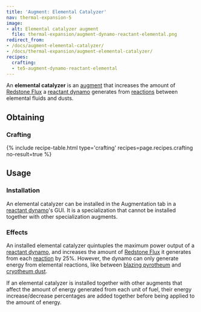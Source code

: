 ```yaml
---
title: 'Augment: Elemental Catalyzer'
nav: thermal-expansion-5
image:
- alt: Elemental catalyzer augment
  file: thermal-expansion/augment-dynamo-reactant-elemental.png
redirect_from:
- /docs/augment-elemental-catalyzer/
- /docs/thermal-expansion/augment-elemental-catalyzer/
recipes:
  crafting:
  - te5-augment-dynamo-reactant-elemental
---
```


An **elemental catalyzer** is an [augment](/docs/thermal-expansion-5/augments/) that increases the
amount of [Redstone Flux](/docs/redstone-flux/) a [reactant
dynamo](/docs/thermal-expansion-5/reactant-dynamo/) generates from
[reactions](/docs/thermal-expansion-5/reactant-dynamo/#reactions) between elemental fluids and
dusts.


Obtaining
---------

### Crafting
{% include recipe-table.html type='crafting' recipes=page.recipes.crafting no-result=true %}


Usage
-----

### Installation
An elemental catalyzer can be installed in the Augmentation tab in a [reactant
dynamo](/docs/thermal-expansion-5/reactant-dynamo/)'s GUI. It is a specialization that cannot be
installed together with other specialization augments.

### Effects
An installed elemental catalyzer quintuples the maximum power output of a
[reactant dynamo](/docs/thermal-expansion-5/reactant-dynamo/), and increases the amount of [Redstone
Flux](/docs/redstone-flux/) it generates from each
[reaction](/docs/thermal-expansion-5/reactant-dynamo/#reactions) by 25%. However, the dynamo can
only generate energy from elemental reactions, like between [blazing
pyrotheum](/docs/thermal-foundation-2/blazing-pyrotheum/) and [cryotheum
dust](/docs/thermal-foundation-2/cryotheum-dust/).

If an elemental catalyzer is installed together with other augments that affect
the amount of energy generated from each unit of fuel, their energy
increase/decrease percentages are added together before being applied to the
amount of energy.
